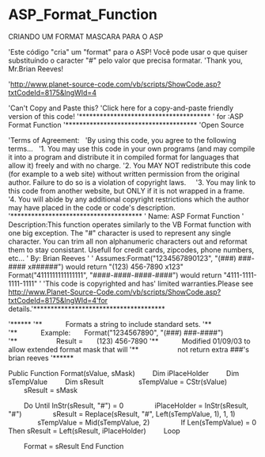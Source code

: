 # ASP_Format_Function
CRIANDO UM FORMAT MASCARA PARA O ASP

'Este código "cria" um "format" para o ASP! Você pode usar o que quiser substituíndo o caracter "#" pelo valor que precisa formatar.
'Thank you, Mr.Brian Reeves!

'http://www.planet-source-code.com/vb/scripts/ShowCode.asp?txtCodeId=8175&lngWId=4

'Can't Copy and Paste this?
'Click here for a copy-and-paste friendly version of this code!
'**************************************
' for :ASP Format Function
'**************************************
'Open Source

'Terms of Agreement:   
'By using this code, you agree to the following terms...   
'1. You may use this code in your own programs (and may compile it into a program and distribute it in compiled format for languages that allow it) freely and with no charge. 
'2. You MAY NOT redistribute this code (for example to a web site) without written permission from the original author. Failure to do so is a violation of copyright laws.    
'3. You may link to this code from another website, but ONLY if it is not wrapped in a frame.  
'4. You will abide by any additional copyright restrictions which the author may have placed in the code or code's description. 
                               
'**************************************
' Name: ASP Format Function
' Description:This function operates similarly to the VB Format function with one big exception. The "#" character is used to represent any single character. You can trim all non alphanumeric characters out and reformat them to stay consistant.
Usefull for credit cards, zipcodes, phone numbers, etc...
' By: Brian Reeves
'
' Assumes:Format("1234567890123", "(###) ###-#### x######") would return "(123) 456-7890 x123"
Format("4111111111111111", "####-####-####-####")
would return "4111-1111-1111-1111"
'
'This code is copyrighted and has' limited warranties.Please see http://www.Planet-Source-Code.com/vb/scripts/ShowCode.asp?txtCodeId=8175&lngWId=4'for details.'**************************************

'******
'**            Formats a string to include standard sets.
'**
'**            Example:       Format("1234567890", "(###) ###-####")
'**                    Result =       (123) 456-7890
'**            Modified 01/09/03 to allow extended format mask that will
'**                    not return extra ###'s brian reeves
'******

Public Function Format(sValue, sMask)
        Dim iPlaceHolder
        Dim sTempValue
        Dim sResult
        
        sTempValue = CStr(sValue)
        sResult = sMask

        Do Until InStr(sResult, "#") = 0
               iPlaceHolder = InStr(sResult, "#")
               sResult = Replace(sResult, "#", Left(sTempValue, 1), 1, 1)
               sTempValue = Mid(sTempValue, 2)
               If Len(sTempValue) = 0 Then sResult = Left(sResult, iPlaceHolder)
        Loop

        Format = sResult
End Function        
